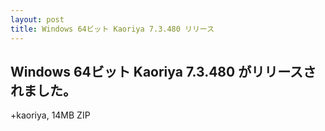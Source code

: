 ```yaml
---
layout: post
title: Windows 64ビット Kaoriya 7.3.480 リリース
---
```


Windows 64ビット Kaoriya 7.3.480 がリリースされました。
-------------------------------------------------------

+kaoriya, 14MB ZIP
